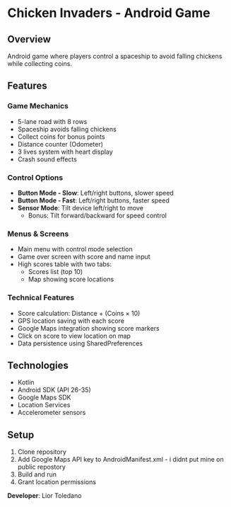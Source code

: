 # Chicken Invaders - Android Game

## Overview
Android game where players control a spaceship to avoid falling chickens while collecting coins.

## Features

### Game Mechanics
- 5-lane road with 8 rows
- Spaceship avoids falling chickens
- Collect coins for bonus points
- Distance counter (Odometer)
- 3 lives system with heart display
- Crash sound effects

### Control Options
- **Button Mode - Slow**: Left/right buttons, slower speed
- **Button Mode - Fast**: Left/right buttons, faster speed  
- **Sensor Mode**: Tilt device left/right to move
  - Bonus: Tilt forward/backward for speed control

### Menus & Screens
- Main menu with control mode selection
- Game over screen with score and name input
- High scores table with two tabs:
  - Scores list (top 10)
  - Map showing score locations

### Technical Features
- Score calculation: Distance + (Coins × 10)
- GPS location saving with each score
- Google Maps integration showing score markers
- Click on score to view location on map
- Data persistence using SharedPreferences

## Technologies
- Kotlin
- Android SDK (API 26-35)
- Google Maps SDK
- Location Services
- Accelerometer sensors

## Setup
1. Clone repository
2. Add Google Maps API key to AndroidManifest.xml - i didnt put mine on public repostory
3. Build and run
4. Grant location permissions

**Developer**: Lior Toledano
